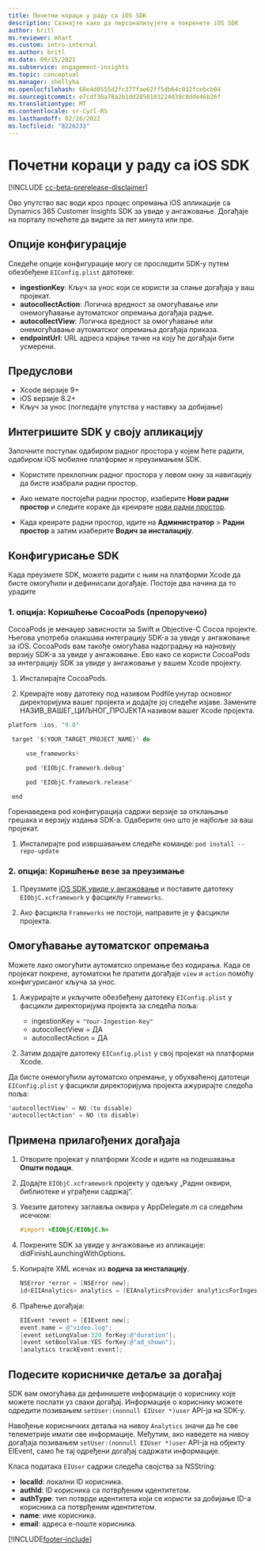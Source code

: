 ```yaml
---
title: Почетни кораци у раду са iOS SDK
description: Сазнајте како да персонализујете и покренете iOS SDK
author: britl
ms.reviewer: mhart
ms.custom: intro-internal
ms.author: britl
ms.date: 09/15/2021
ms.subservice: engagement-insights
ms.topic: conceptual
ms.manager: shellyha
ms.openlocfilehash: 68e4d0555d2fc377fae62ff5db64c032fcebcb04
ms.sourcegitcommit: e7cdf36a78a2b1dd2850183224d39c8dde46b26f
ms.translationtype: MT
ms.contentlocale: sr-Cyrl-RS
ms.lasthandoff: 02/16/2022
ms.locfileid: "8226233"
---
```

# <a name="get-started-with-the-ios-sdk"></a>Почетни кораци у раду са iOS SDK

[!INCLUDE [cc-beta-prerelease-disclaimer](includes/cc-beta-prerelease-disclaimer.md)]

Ово упутство вас води кроз процес опремања iOS апликације са Dynamics 365 Customer Insights SDK за увиде у ангажовање. Догађаје на порталу почећете да видите за пет минута или пре.

## <a name="configuration-options"></a>Опције конфигурације

Следеће опције конфигурације могу се проследити SDK-у путем обезбеђене `EIConfig.plist` датотеке:

- **ingestionKey**: Кључ за унос који се користи за слање догађаја у ваш пројекат.
- **autocollectAction**: Логичка вредност за омогућавање или онемогућавање аутоматског опремања догађаја радње.
- **autocollectView**: Логичка вредност за омогућавање или онемогућавање аутоматског опремања догађаја приказа.
- **endpointUrl**: URL адреса крајње тачке на коју ће догађаји бити усмерени.

## <a name="prerequisites"></a>Предуслови

- Xcode верзије 9+
- iOS верзије 8.2+
- Кључ за унос (погледајте упутства у наставку за добијање)

## <a name="integrate-the-sdk-into-your-application"></a>Интегришите SDK у своју апликацију

Започните поступак одабиром радног простора у којем ћете радити, одабиром iOS мобилне платформе и преузимањем SDK.

- Користите преклопник радног простора у левом окну за навигацију да бисте изабрали радни простор.

- Ако немате постојећи радни простор, изаберите **Нови радни простор** и следите кораке да креирате [нови радни простор](create-workspace.md).

- Када креирате радни простор, идите на **Администратор** > **Радни простор** а затим изаберите **Водич за инсталацију**.

## <a name="configure-the-sdk"></a>Конфигурисање SDK

Када преузмете SDK, можете радити с њим на платформи Xcode да бисте омогућили и дефинисали догађаје. Постоје два начина да то урадите

### <a name="option-1-using-cocoapods-recommended"></a>1. опција: Коришћење CocoaPods (препоручено)
CocoaPods је менаџер зависности за Swift и Objective-C Cocoa пројекте. Његова употреба олакшава интеграцију SDK-а за увиде у ангажовање за iOS. CocoaPods вам такође омогућава надоградњу на најновију верзију SDK-а за увиде у ангажовање. Ево како се користи CocoaPods за интеграцију SDK за увиде у ангажовање у вашем Xcode пројекту. 

1. Инсталирајте CocoaPods. 

1. Креирајте нову датотеку под називом Podfile унутар основног директоријума вашег пројекта и додајте јој следеће изјаве. Замените НАЗИВ_ВАШЕГ_ЦИЉНОГ_ПРОЈЕКТА називом вашег Xcode пројекта. 
```objectivec
platform :ios, '9.0'  

 target '${YOUR_TARGET_PROJECT_NAME}' do 

     use_frameworks!   

     pod 'EIObjC.framework.debug' 

     pod 'EIObjC.framework.release' 

 end 
```
Горенаведена pod конфигурација садржи верзије за отклањање грешака и верзију издања SDK-а. Одаберите оно што је најбоље за ваш пројекат.

1. Инсталирајте pod извршавањем следеће команде: `pod install --repo-update `

### <a name="option-2-using-download-link"></a>2. опција: Коришћење везе за преузимање

1. Преузмите [iOS SDK увиде у ангажовање](https://download.pi.dynamics.com/sdk/EI-SDKs/ei-ios-sdk.zip) и поставите датотеку `EIObjC.xcframework` у фасциклу `Frameworks`.

1. Ако фасцикла `Frameworks` не постоји, направите је у фасцикли пројекта.

## <a name="enable-auto-instrumentation"></a>Омогућавање аутоматског опремања
 
Можете лако омогућити аутоматско опремање без кодирања. Када се пројекат покрене, аутоматски ће пратити догађаје `view` и `action` помоћу конфигурисаног кључа за унос. 

1. Ажурирајте и укључите обезбеђену датотеку `EIConfig.plist` у фасцикли директоријума пројекта за следећа поља:
    - ingestionKey = `"Your-Ingestion-Key"`
    - autocollectView = ДА
    - autocollectAction = ДА

2. Затим додајте датотеку `EIConfig.plist` у свој пројекат на платформи Xcode. 



Да бисте онемогућили аутоматско опремање, у обухваћеној датотеци `EIConfig.plist` у фасцикли директоријума пројекта ажурирајте следећа поља: 

```objectivec
'autocollectView' = NO (to disable)
'autocollectAction' = NO (to disable)
```


## <a name="implement-custom-events"></a>Примена прилагођених догађаја

1. Отворите пројекат у платформи Xcode и идите на подешавања **Општи подаци**. 
1. Додајте `EIObjC.xcframework` пројекту у одељку „Радни оквири, библиотеке и уграђени садржај“.

1. Увезите датотеку заглавља оквира у AppDelegate.m са следећим исечком:

    ```objectivec
    #import <EIObjC/EIObjC.h>
    ```

1. Покрените SDK за увиде у ангажовање из апликације: didFinishLaunchingWithOptions.
1. Копирајте XML исечак из **водича за инсталацију**.

    ```objectivec
    NSError *error = [NSError new];
    id<EIIAnalytics> analytics = [EIAnalyticsProvider analyticsForIngestionKey:nil error:&error];
    ```

1. Праћење догађаја:

    ```objectivec
    EIEvent *event = [EIEvent new];
    event.name = @"video.log";
    [event setLongValue:320 forKey:@"duration"];
    [event setBoolValue:YES forKey:@"ad_shown"];
    [analytics trackEvent:event];
    ```

## <a name="set-user-details-for-your-event"></a>Подесите корисничке детаље за догађај

SDK вам омогућава да дефинишете информације о кориснику које можете послати уз сваки догађај. Информације о кориснику можете одредити позивањем `setUser:(nonnull EIUser *)user` API-ја на SDK-у.

Навођење корисничких детаља на нивоу `Analytics` значи да ће све телеметрије имати ове информације. Међутим, ако наведете на нивоу догађаја позивањем `setUser:(nonnull EIUser *)user` API-ја на објекту EIEvent, само ће тај одређени догађај садржати информације.

Класа података `EIUser` садржи следећа својства за NSString:

- **localId**: локални ID корисника.
- **authId**: ID корисника са потврђеним идентитетом.
- **authType**: тип потврде идентитета који се користи за добијање ID-а корисника са потврђеним идентитетом.
- **name**: име корисника.
- **email**: адреса е-поште корисника.


[!INCLUDE[footer-include](../includes/footer-banner.md)]
